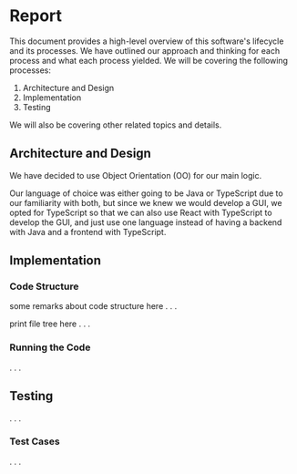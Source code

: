 # Report

This document provides a high-level overview of this software's lifecycle and its processes. We have outlined our approach and thinking for each process and what each process yielded. We will be covering the following processes:

1.  Architecture and Design
1.  Implementation
1.  Testing

We will also be covering other related topics and details.

## Architecture and Design

We have decided to use Object Orientation (OO) for our main logic.

Our language of choice was either going to be Java or TypeScript due to our familiarity with both, but since we knew we would develop a GUI, we opted for TypeScript so that we can also use React with TypeScript to develop the GUI, and just use one language instead of having a backend with Java and a frontend with TypeScript.

## Implementation

### Code Structure

some remarks about code structure here . . .

print file tree here . . .

### Running the Code

. . .

## Testing

. . .

### Test Cases

. . .
